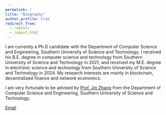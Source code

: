 ```yaml
---
permalink: /
title: "Biography"
author_profile: true
redirect_from: 
  - /about/
  - /about.html
---
```


I am currently a Ph.D candidate with the Department of Computer Science and Engineering, Southern University of Science and Technology. I received his B.E. degree in computer science and technology from Southern University of Science and Technology in 2021, and received my M.E. degree in electronic science and technology from Southern University of Science and Technology in 2024. My research interests are mainly in blockchain, decentralized finance and network economics.

I am very fortunate to be advised by [Prof. Jin Zhang](https://jinzhang-sustech.github.io/) from the Department of Computer Science and Engineering, Southern University of Science and Technology.

[Email](yanghl2021@mail.sustech.edu.cn)
